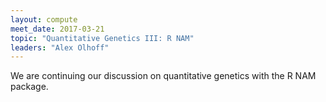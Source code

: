 ```yaml
---
layout: compute
meet_date: 2017-03-21
topic: "Quantitative Genetics III: R NAM"
leaders: "Alex Olhoff"
---
```


We are continuing our discussion on quantitative genetics with the R NAM package.

